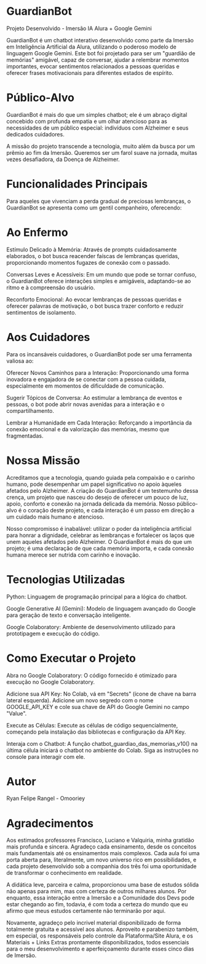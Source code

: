 # GuardianBot

Projeto Desenvolvido - Imersão IA Alura + Google Gemini

GuardianBot é um chatbot interativo desenvolvido como parte da Imersão em Inteligência Artificial da Alura, utilizando o poderoso modelo de linguagem Google Gemini. Este bot foi projetado para ser um "guardião de memórias" amigável, capaz de conversar, ajudar a relembrar momentos importantes, evocar sentimentos relacionados a pessoas queridas e oferecer frases motivacionais para diferentes estados de espírito. 

# Público-Alvo

GuardianBot é mais do que um simples chatbot; ele é um abraço digital concebido com profunda empatia e um olhar atencioso para as necessidades de um público especial: indivíduos com Alzheimer e seus dedicados cuidadores.

A missão do projeto transcende a tecnologia, muito além da busca por um prêmio ao fim da Imersão. Queremos ser um farol suave na jornada, muitas vezes desafiadora, da Doença de Alzheimer. 

# Funcionalidades Principais

Para aqueles que vivenciam a perda gradual de preciosas lembranças, o GuardianBot se apresenta como um gentil companheiro, oferecendo:

# Ao Enfermo

Estímulo Delicado à Memória: Através de prompts cuidadosamente elaborados, o bot busca reacender faíscas de lembranças queridas, proporcionando momentos fugazes de conexão com o passado.

Conversas Leves e Acessíveis: Em um mundo que pode se tornar confuso, o GuardianBot oferece interações simples e amigáveis, adaptando-se ao ritmo e à compreensão do usuário.

Reconforto Emocional: Ao evocar lembranças de pessoas queridas e oferecer palavras de motivação, o bot busca trazer conforto e reduzir sentimentos de isolamento.

# Aos Cuidadores

Para os incansáveis cuidadores, o GuardianBot pode ser uma ferramenta valiosa ao:

Oferecer Novos Caminhos para a Interação: Proporcionando uma forma inovadora e engajadora de se conectar com a pessoa cuidada, especialmente em momentos de dificuldade de comunicação.

Sugerir Tópicos de Conversa: Ao estimular a lembrança de eventos e pessoas, o bot pode abrir novas avenidas para a interação e o compartilhamento.

Lembrar a Humanidade em Cada Interação: Reforçando a importância da conexão emocional e da valorização das memórias, mesmo que fragmentadas.

# Nossa Missão

Acreditamos que a tecnologia, quando guiada pela compaixão e o carinho humano, pode desempenhar um papel significativo no apoio àqueles afetados pelo Alzheimer. A criação do GuardianBot é um testemunho dessa crença, um projeto que nasceu do desejo de oferecer um pouco de luz, apoio, conforto e conexão na jornada delicada da memória. Nosso público-alvo é o coração deste projeto, e cada interação é um passo em direção a um cuidado mais humano e atencioso.

Nosso compromisso é inabalável: utilizar o poder da inteligência artificial para honrar a dignidade, celebrar as lembranças e fortalecer os laços que unem aqueles afetados pelo Alzheimer. O GuardianBot é mais do que um projeto; é uma declaração de que cada memória importa, e cada conexão humana merece ser nutrida com carinho e inovação.

# Tecnologias Utilizadas

Python: Linguagem de programação principal para a lógica do chatbot.

Google Generative AI (Gemini): Modelo de linguagem avançado do Google para geração de texto e conversação inteligente.

Google Colaboratory: Ambiente de desenvolvimento utilizado para prototipagem e execução do código.

# Como Executar o Projeto

Abra no Google Colaboratory: O código fornecido é otimizado para execução no Google Colaboratory.

Adicione sua API Key: No Colab, vá em "Secrets" (ícone de chave na barra lateral esquerda). Adicione um novo segredo com o nome GOOGLE_API_KEY e cole sua chave de API do Google Gemini no campo "Value".

Execute as Células: Execute as células de código sequencialmente, começando pela instalação das bibliotecas e configuração da API Key.

Interaja com o Chatbot: A função chatbot_guardiao_das_memorias_v10() na última célula iniciará o chatbot no ambiente do Colab. Siga as instruções no console para interagir com ele.

# Autor

Ryan Felipe Rangel - Omooriey

# Agradecimentos 

Aos estimados professores Francisco, Luciano e Valquiria, minha gratidão mais profunda e sincera. Agradeço cada ensinamento, desde os conceitos mais fundamentais até os ensinamentos mais complexos. Cada aula foi uma porta aberta para, literalmente, um novo universo rico em possibilidades, e cada projeto desenvolvido sob a companhia dos três foi uma oportunidade de transformar o conhecimento em realidade.

A didática leve, parceira e calma, proporcionou uma base de estudos sólida não apenas para mim, mas com certeza de outros milhares alunos. Por enquanto, essa interação entre a Imersão e a Comunidade dos Devs pode estar chegando ao fim, todavia, é com toda a certeza do mundo que eu afirmo que meus estudos certamente não terminarão por aqui. 

Novamente, agradeço pelo incrivel material disponibilizado de forma totalmente gratuita e acessível aos alunos. Aproveito e parabenizo também, em especial, os responsáveis pelo controle da Plataforma/Site Alura, e os Materiais + Links Extras prontamente disponibilizados, todos essenciais para o meu desenvolvimento e aperfeiçoamento durante esses cinco dias de Imersão.






